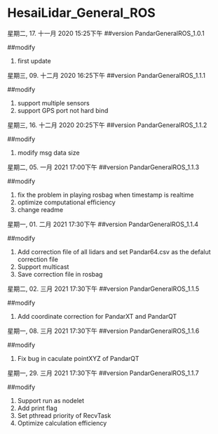 # HesaiLidar_General_ROS

星期二, 17. 十一月 2020 15:25下午 
##version
PandarGeneralROS_1.0.1 

##modify
1. first update

星期三, 09. 十二月 2020 16:25下午 
##version
PandarGeneralROS_1.1.1 

##modify
1. support multiple sensors
2. support GPS port not hard bind 

星期三, 16. 十二月 2020 20:25下午 
##version
PandarGeneralROS_1.1.2

##modify
1. modify msg data size 

星期二, 05. 一月 2021 17:00下午 
##version
PandarGeneralROS_1.1.3

##modify
1. fix the problem in playing rosbag when timestamp is realtime
2. optimize computational efficiency 
3. change readme

星期一, 01. 二月 2021 17:30下午 
##version
PandarGeneralROS_1.1.4

##modify
1. Add correction file of all lidars and set Pandar64.csv as the defalut correction file
2. Support multicast
3. Save correction file in rosbag

星期二, 02. 三月 2021 17:30下午 
##version
PandarGeneralROS_1.1.5

##modify
1. Add coordinate correction for PandarXT and PandarQT

星期一, 08. 三月 2021 17:30下午 
##version
PandarGeneralROS_1.1.6

##modify
1. Fix bug in caculate pointXYZ of PandarQT

星期一, 29. 三月 2021 17:30下午 
##version
PandarGeneralROS_1.1.7

##modify
1. Support run as nodelet
2. Add  print flag
3. Set pthread priority of RecvTask
4. Optimize calculation efficiency

